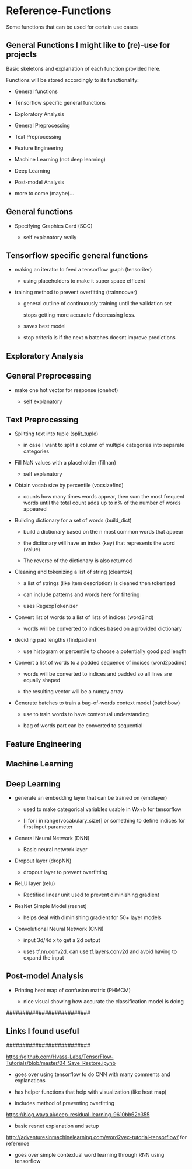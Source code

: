# Reference-Functions
Some functions that can be used for certain use cases

## General Functions I might like to (re)-use for projects ##

Basic skeletons and explanation of each function provided here.

Functions will be stored accordingly to its functionality:

 - General functions
 
 - Tensorflow specific general functions
 
 - Exploratory Analysis
 
 - General Preprocessing
 
 - Text Preprocessing
 
 - Feature Engineering 
 
 - Machine Learning (not deep learning)
 
 - Deep Learning
 
 - Post-model Analysis
 
 - more to come (maybe)...



## General functions ##

 - Specifying Graphics Card (SGC)
 
   - self explanatory really

## Tensorflow specific general functions ##

 - making an iterator to feed a tensorflow graph (tensoriter)
 
   - using placeholders to make it super space efficent 

 - training method to prevent overfitting (trainnoover)
 
   - general outline of continuously training until the validation set 
   
     stops getting more accurate / decreasing loss. 
     
   - saves best model
   
   - stop criteria is if the next n batches doesnt improve predictions

## Exploratory Analysis ##


## General Preprocessing ##
 - make one hot vector for response (onehot)
 
   - self explanatory

## Text Preprocessing ## 

 - Splitting text into tuple (split_tuple)
 
   - in case I want to split a column of multiple categories into 
     separate categories

 - Fill NaN values with a placeholder (fillnan)
 
   - self explanatory
   
 - Obtain vocab size by percentile (vocsizefind)
 
   - counts how many times words appear, then sum the most frequent words
     until the total count adds up to n% of the number of words appeared 

 - Building dictionary for a set of words (build_dict)
 
   - build a dictionary based on the n most common words that appear
   
   - the dictionary will have an index (key) that represents the word (value)
   
   - The reverse of the dictionary is also returned

 - Cleaning and tokenizing a list of string (cleantok)
 
   - a list of strings (like item description) is cleaned then tokenized
   
   - can include patterns and words here for filtering
   
   - uses RegexpTokenizer
 
 - Convert list of words to a list of lists of indices (word2ind)
 
   - words will be converted to indices based on a provided dictionary

 - deciding pad lengths (findpadlen)
 
   - use histogram or percentile to choose a potentially good pad length

 - Convert a list of words to a padded sequence of indices (word2padind)
 
   - words will be converted to indices and padded so all lines are 
     equally shaped
     
   - the resulting vector will be a numpy array

 - Generate batches to train a bag-of-words context model (batchbow) 
 
   - use to train words to have contextual understanding
   
   - bag of words part can be converted to sequential

## Feature Engineering ##



## Machine Learning ##



## Deep Learning ##

 - generate an embedding layer that can be trained on (emblayer)
 
   - used to make categorical variables usable in Wx+b for tensorflow
   
   - [i for i in range(vocabulary_size)] or something to define 
     indices for first input parameter

 - General Neural Network (DNN)
 
   - Basic neural network layer

 - Dropout layer (dropNN)
 
   - dropout layer to prevent overfitting

 - ReLU layer (relu)
 
   - Rectified linear unit used to prevent diminishing gradient

 - ResNet Simple Model (resnet)
 
   - helps deal with diminishing gradient for 50+ layer models

 - Convolutional Neural Network (CNN)
 
   - input 3d/4d x to get a 2d output 
   
   - uses tf.nn.conv2d. can use tf.layers.conv2d and avoid having to 
     expand the input


## Post-model Analysis ##

 - Printing heat map of confusion matrix (PHMCM)
 
   - nice visual showing how accurate the classification model is doing


##########################
## Links I found useful ##
##########################

https://github.com/Hvass-Labs/TensorFlow-Tutorials/blob/master/04_Save_Restore.ipynb

 - goes over using tensorflow to do CNN with many comments and explanations
 
 - has helper functions that help with visualization (like heat map)
 
 - includes method of preventing overfitting

https://blog.waya.ai/deep-residual-learning-9610bb62c355

 - basic resnet explanation and setup

http://adventuresinmachinelearning.com/word2vec-tutorial-tensorflow/ for reference

 - goes over simple contextual word learning through RNN using tensorflow

